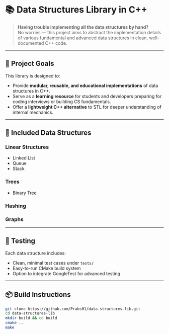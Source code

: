 # 📚 Data Structures Library in C++

> **Having trouble implementing all the data structures by hand?**  
> No worries — this project aims to abstract the implementation details of various fundamental and advanced data structures in clean, well-documented C++ code.

---

## 🚀 Project Goals

This library is designed to:

- Provide **modular, reusable, and educational implementations** of data structures in C++.
- Serve as a **learning resource** for students and developers preparing for coding interviews or building CS fundamentals.
- Offer a **lightweight C++ alternative** to STL for deeper understanding of internal mechanics.

---

## 🧱 Included Data Structures

### Linear Structures
- Linked List
- Queue
- Stack

### Trees
- Binary Tree


### Hashing


### Graphs

---

## 🧪 Testing

Each data structure includes:
- Clean, minimal test cases under `tests/`
- Easy-to-run CMake build system
- Option to integrate GoogleTest for advanced testing

---

## 📦 Build Instructions

```bash
git clone https://github.com/Prabs01/data-structures-lib.git
cd data-structures-lib
mkdir build && cd build
cmake ..
make
